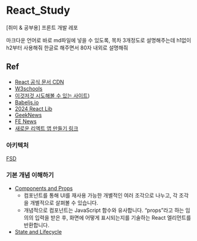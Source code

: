 # React_Study

[취미 &amp; 공부용] 프론트 개발 레포

마크다운 언어로 바로 md파일에 넣을 수 있도록, 목차 3개정도로 설명해주는데 h1없이 h2부터 사용해줘
한글로 해주면서 80자 내외로 설명해줘

## Ref

* [React 공식 문서 CDN](https://ko.reactjs.org/docs/cdn-links.html)
* [W3schools](https://www.w3schools.com/)
* [이것저것 시도해볼 수 있는 사이트](https://codesandbox.io/))
* [Babeljs.io](https://babeljs.io/)
* [2024 React Lib](https://ykss.netlify.app/translation/react_libraries_for_2024/?utm_source=substack&utm_medium=email#%EB%A6%AC%EC%95%A1%ED%8A%B8%EB%A5%BC-%EC%9C%84%ED%95%9C-%ED%8C%A8%ED%82%A4%EC%A7%80-%EB%A7%A4%EB%8B%88%EC%A0%80)
* [GeekNews](https://news.hada.io/)
* [FE News](https://kofearticle.substack.com/)
* [새로운 리엑트 앱 만들기 링크](https://ko.legacy.reactjs.org/docs/create-a-new-react-app.html)

### 아키텍처

[FSD](https://emewjin.github.io/feature-sliced-design/?utm_source=substack&utm_medium=email)

### 기본 개념 이해하기

* [Components and Props](https://ko.reactjs.org/docs/components-and-props.html)
    * 컴포넌트를 통해 UI를 재사용 가능한 개별적인 여러 조각으로 나누고, 각 조각을 개별적으로 살펴볼 수 있습니다.
    * 개념적으로 컴포넌트는 JavaScript 함수와 유사합니다. “props”라고 하는 임의의 입력을 받은 후, 화면에 어떻게 표시되는지를 기술하는 React
      엘리먼트를 반환합니다.
* [State and Lifecycle](https://ko.reactjs.org/docs/state-and-lifecycle.html)
